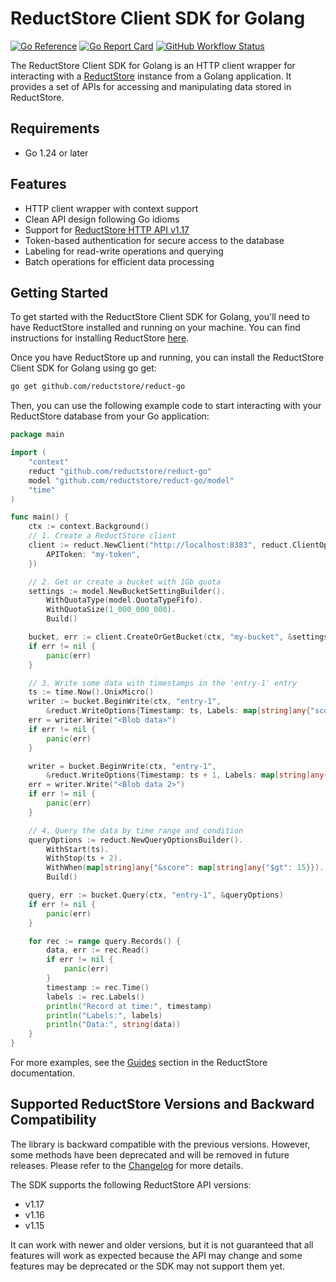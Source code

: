 # ReductStore Client SDK for Golang

[![Go Reference](https://pkg.go.dev/badge/github.com/reductstore/reduct-go.svg)](https://pkg.go.dev/github.com/reductstore/reduct-go)
[![Go Report Card](https://goreportcard.com/badge/github.com/reductstore/reduct-go)](https://goreportcard.com/report/github.com/reductstore/reduct-go)
[![GitHub Workflow Status](https://img.shields.io/github/actions/workflow/status/reductstore/reduct-go/ci.yml?branch=main)](https://github.com/reductstore/reduct-go/actions)

The ReductStore Client SDK for Golang is an HTTP client wrapper for interacting with a [ReductStore](https://www.reduct.store) instance from a Golang application. It provides a set of APIs for accessing and manipulating data stored in ReductStore.

## Requirements

- Go 1.24 or later

## Features

- HTTP client wrapper with context support
- Clean API design following Go idioms
- Support for [ReductStore HTTP API v1.17](https://www.reduct.store/docs/http-api)
- Token-based authentication for secure access to the database
- Labeling for read-write operations and querying
- Batch operations for efficient data processing

## Getting Started

To get started with the ReductStore Client SDK for Golang, you'll need to have ReductStore installed and running on your machine. 
You can find instructions for installing ReductStore [here](https://www.reduct.store/docs/getting-started#docker).

Once you have ReductStore up and running, you can install the ReductStore Client SDK for Golang using go get:

```bash
go get github.com/reductstore/reduct-go
```

Then, you can use the following example code to start interacting with your ReductStore database from your Go application:

```go
package main

import (
	"context"
	reduct "github.com/reductstore/reduct-go"
	model "github.com/reductstore/reduct-go/model"
	"time"
)

func main() {
	ctx := context.Background()
	// 1. Create a ReductStore client
	client := reduct.NewClient("http://localhost:8383", reduct.ClientOptions{
		APIToken: "my-token",
	})

	// 2. Get or create a bucket with 1Gb quota
	settings := model.NewBucketSettingBuilder().
		WithQuotaType(model.QuotaTypeFifo).
		WithQuotaSize(1_000_000_000).
		Build()

	bucket, err := client.CreateOrGetBucket(ctx, "my-bucket", &settings)
	if err != nil {
		panic(err)
	}

	// 3. Write some data with timestamps in the 'entry-1' entry
	ts := time.Now().UnixMicro()
	writer := bucket.BeginWrite(ctx, "entry-1",
		&reduct.WriteOptions{Timestamp: ts, Labels: map[string]any{"score": 10}})
	err = writer.Write("<Blob data>")
	if err != nil {
		panic(err)
	}

	writer = bucket.BeginWrite(ctx, "entry-1",
		&reduct.WriteOptions{Timestamp: ts + 1, Labels: map[string]any{"score": 20}})
	err = writer.Write("<Blob data 2>")
	if err != nil {
		panic(err)
	}

	// 4. Query the data by time range and condition
	queryOptions := reduct.NewQueryOptionsBuilder().
		WithStart(ts).
		WithStop(ts + 2).
		WithWhen(map[string]any{"&score": map[string]any{"$gt": 15}}).
		Build()

	query, err := bucket.Query(ctx, "entry-1", &queryOptions)
	if err != nil {
		panic(err)
	}

	for rec := range query.Records() {
		data, err := rec.Read()
		if err != nil {
			panic(err)
		}
		timestamp := rec.Time()
		labels := rec.Labels()
		println("Record at time:", timestamp)
		println("Labels:", labels)
		println("Data:", string(data))
	}
}

```

For more examples, see the [Guides](https://www.reduct.store/docs/guides) section in the ReductStore documentation.

## Supported ReductStore Versions and Backward Compatibility

The library is backward compatible with the previous versions. However, some methods have been deprecated and will be removed in future releases. Please refer to the [Changelog](CHANGELOG.md) for more details.

The SDK supports the following ReductStore API versions:

- v1.17
- v1.16
- v1.15

It can work with newer and older versions, but it is not guaranteed that all features will work as expected because the API may change and some features may be deprecated or the SDK may not support them yet.

